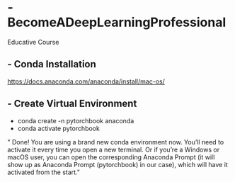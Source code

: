 # -BecomeADeepLearningProfessional
Educative Course


## - Conda Installation
https://docs.anaconda.com/anaconda/install/mac-os/

## - Create Virtual Environment
- conda create -n pytorchbook anaconda
- conda activate pytorchbook

" Done! You are using a brand new conda environment now. You’ll need to activate it every time you open a new terminal. Or if you’re a Windows or macOS user, you can open the corresponding Anaconda Prompt (it will show up as Anaconda Prompt (pytorchbook) in our case), which will have it activated from the start." 
